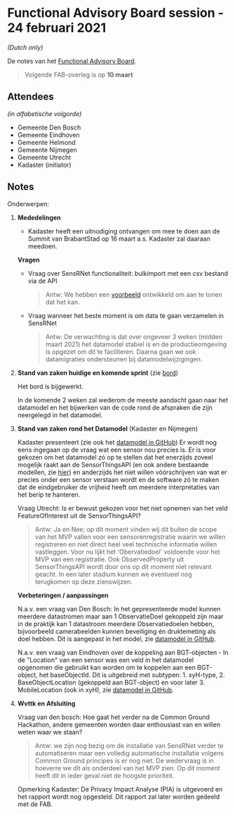 # Functional Advisory Board session - 24 februari 2021

_(Dutch only)_

De notes van het [Functional Advisory Board](../FAB.md).

> Volgende FAB-overleg is op **10 maart**

## Attendees

_(in alfabetische volgorde)_

- Gemeente Den Bosch
- Gemeente Eindhoven
- Gemeente Helmond
- Gemeente Nijmegen
- Gemeente Utrecht
- Kadaster (initiator)
 
## Notes

Onderwerpen:

1. **Mededelingen**
   - Kadaster heeft een uitnodiging ontvangen om mee te doen aan de Summit van BrabantStad op 16 maart a.s. Kadaster zal daaraan meedoen.
   
   **Vragen**
   - Vraag over SensRNet functionaliteit: bulkimport met een csv bestand via de API
     > Antw: We hebben een [voorbeeld](https://github.com/kadaster-labs/sensrnet-registry-backend/tree/main/examples) ontwikkeld om aan te tonen dat het kan.
   - Vraag wanneer het beste moment is om data te gaan verzamelen in SensRNet
     > Antw: De verwachting is dat over ongeveer 3 weken (midden maart 2021) het datamodel stabiel is en de productieomgeving is opgezet om dit te faciliteren. Daarna gaan we ook datamigraties ondersteunen bij datamodelwijzigingen.
   
2. **Stand van zaken huidige en komende sprint** (zie [bord](https://github.com/orgs/kadaster-labs/projects/1))
   
   Het bord is bijgewerkt.
   
   In de komende 2 weken zal wederom de meeste aandacht gaan naar het datamodel en het bijwerken van de code rond de afspraken die zijn neergelegd in het datamodel.
   
3. **Stand van zaken rond het Datamodel** (Kadaster en Nijmegen)
   
   Kadaster presenteert (zie ook het [datamodel in GitHub](https://github.com/kadaster-labs/sensrnet-home/blob/118-latest-datamodel/docs/Model.md#views))
   Er wordt nog eens ingegaan op de vraag wat een sensor nou precies is. Er is voor gekozen om het datamodel zó op te stellen dat het enerzijds zoveel mogelijk raakt aan de SensorThingsAPI (en ook andere bestaande modellen, zie [hier](https://kadaster-labs.github.io/sensrnet-home/Model/)) en anderzijds het niet willen vóórschrijven van wat er precies onder een sensor verstaan wordt en de software zó te maken dat de eindgebruiker de vrijheid heeft om meerdere interpretaties van het berip te hanteren.
   
   Vraag Utrecht: Is er bewust gekozen voor het niet opnemen van het veld FeatureOfInterest uit de SensorThingsAPI? 
   
   > Antw: Ja en Nee; op dit moment vinden wij dit buiten de scope van het MVP vallen voor een sensorenregistratie waarin we willen registreren en niet direct heel veel technische informatie willen vastleggen. Voor nu lijkt het 'Obervatiedoel' voldoende voor het MVP van een registratie. Ook ObservedProperty uit SensorThingsAPI wordt door ons op dit moment niet relevant geacht. In een later stadium kunnen we eventueel nog terugkomen op deze zienswijzen.

   **Verbeteringen / aanpassingen**
   
   N.a.v. een vraag van Den Bosch: In het gepresenteerde model kunnen meerdere datastromen maar aan 1 ObservatieDoel gekoppeld zijn maar in de praktijk kan 1 datastroom meerdere Observatiedoelen hebben, bijvoorbeeld camerabeelden kunnen beveiliging én druktemeting als doel hebben. Dit is aangepast in het model, zie [datamodel in GitHub](https://github.com/kadaster-labs/sensrnet-home/blob/118-latest-datamodel/docs/Model.md#views).
   
   N.a.v. een vraag van Eindhoven over de koppeling aan BGT-objecten - In de "Location" van een sensor was een veld in het datamodel opgenomen die gebruikt kan worden om te koppelen aan een BGT-object, het baseObjectId. Dit is uitgebreid met subtypen: 1. xyH-type, 2. BaseObjectLocation (gekoppeld aan BGT-object) en voor later 3. MobileLocation (ook in xyH), zie [datamodel in GitHub](https://github.com/kadaster-labs/sensrnet-home/blob/118-latest-datamodel/docs/Model.md#views).

4. **Wvttk en Afsluiting**
   
   Vraag van den bosch: Hoe gaat het verder na de Common Ground Hackathon, andere gemeenten worden daar enthousiast van en willen weten waar we staan? 
   
   > Antw: we zijn nog bezig om de installatie van SensRNet verder te automatiseren maar een volledig automatische installatie volgens Common Ground principes is er nog niet. De wedervraag is in hoeverre we dit als onderdeel van het MVP zien. Op dit moment heeft dit in ieder geval niet de hoogste prioriteit.
   
   Opmerking Kadaster: De Privacy Impact Analyse (PIA) is uitgevoerd en het rapport wordt nog opgesteld. Dit rapport zal later worden gedeeld met de FAB.
   



